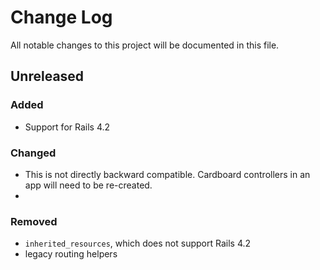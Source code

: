 # Change Log
All notable changes to this project will be documented in this file.

## Unreleased
### Added
- Support for Rails 4.2

### Changed
- This is not directly backward compatible. Cardboard controllers in an app
  will need to be re-created.
-
### Removed
- `inherited_resources`, which does not support Rails 4.2
- legacy routing helpers
